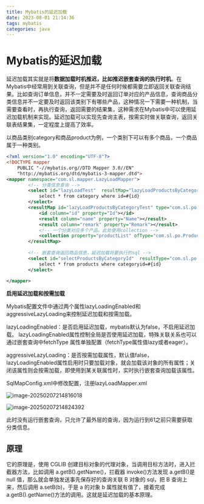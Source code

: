 ```yaml
---
title: Mybatis的延迟加载
date: 2023-08-01 21:14:36
tags: mybatis
categories: java
---
```


# Mybatis的延迟加载

<!-- more -->

延迟加载其实就是将**数据加载时机推迟，比如推迟嵌套查询的执行时机**。在Mybatis中经常用到关联查询，但是并不是任何时候都需要立即返回关联查询结果。比如查询订单信息，并不一定需要及时返回订单对应的产品信息，查询商品分类信息并不一定要及时返回该类别下有哪些产品，这种情况一下需要一种机制，当需要查看时，再执行查询，返回需要的结果集，这种需求在Mybatis中可以使用延迟加载机制来实现。延迟加载可以实现先查询主表，按需实时做关联查询，返回关联表结果集，一定程度上提高了效率。

以商品类别category和商品product为例，一个类别下可以有多个商品，一个商品属于一种类别。

```xml
<?xml version="1.0" encoding="UTF-8"?>
<!DOCTYPE mapper 
    PUBLIC "-//mybatis.org//DTD Mapper 3.0//EN" 
    "http://mybatis.org/dtd/mybatis-3-mapper.dtd">
<mapper namespace="com.sl.mapper.LazyLoadMapper">
        <!-- 分类信息查询 -->
        <select id="lazyLoadTest"  resultMap="lazyLoadProductsByCategoryTest">
            select * from category where id=#{id}
        </select>
        <resultMap id="lazyLoadProductsByCategoryTest" type="com.sl.po.Category">
            <id column="id" property="Id"></id>
            <result column="name" property="Name"></result>
            <result column="remark" property="Remark"></result>
            <!-- 一个分类对应多个产品，此处使用collection -->
            <collection property="productList" ofType="com.sl.po.Product"  column="id" select="selectProductsByCategoryId"></collection>
        </resultMap>
        
        <!-- 嵌套查询返回商品信息，延迟加载将要执行的sql -->
        <select id="selectProductsByCategoryId"  resultType="com.sl.po.Product">
            select * from products where categoryid=#{id} 
        </select>
        
</mapper>
```

**启用延迟加载和按需加载**

Mybatis配置文件中通过两个属性lazyLoadingEnabled和aggressiveLazyLoading来控制延迟加载和按需加载。

lazyLoadingEnabled：是否启用延迟加载，mybatis默认为false，不启用延迟加载。			lazyLoadingEnabled属性控制全局是否使用延迟加载，特殊关联关系也可以通过嵌套查询中fetchType	属性单独配置（fetchType属性值lazy或者eager）。

aggressiveLazyLoading：是否按需加载属性，默认值false，lazyLoadingEnabled属性启用时只要加载对象，就会加载该对象的所有属性；关闭该属性则会按需加载，即使用到某关联属性时，实时执行嵌套查询加载该属性。

SqlMapConfig.xml中修改配置，注册lazyLoadMapper.xml

![image-20250207214816018](C:\Users\JIA\AppData\Roaming\Typora\typora-user-images\image-20250207214816018.png)

![image-20250207214824392](C:\Users\JIA\AppData\Roaming\Typora\typora-user-images\image-20250207214824392.png)



此时没有运行嵌套查询，只允许了最外层的查询，因为运行到61之前只需要获取分类信息。

## **原理**

它的原理是，使用 CGLIB 创建目标对象的代理对象，当调用目标方法时，进入拦截器方法，比如调用 a.getB().getName()，拦截器 invoke()方法发现 a.getB()是null 值，那么就会单独发送事先保存好的查询关联 B 对象的 sql，把 B 查询上来，然后调用 a.setB(b)，于是 a 的对象 b 属性就有值了，接着完成 a.getB().getName()方法的调用。这就是延迟加载的基本原理。

